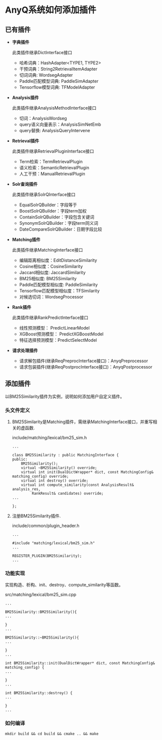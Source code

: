 # AnyQ系统如何添加插件

## 已有插件

- **字典插件**

	此类插件继承DictInterface接口    
	* 哈希词典：HashAdapter<TYPE1, TYPE2>    
	* 干预词典：String2RetrievalItemAdapter    
	* 切词词典: WordsegAdapter    
	* Paddle匹配模型词典: PaddleSimAdapter    
	* Tensorflow模型词典: TFModelAdapter    

- **Analysis插件**

	此类插件继承AnalysisMethodInterface接口    
	* 切词：AnalysisWordseg    
	* query语义向量表示：AnalysisSimNetEmb    
	* query替换: AnalysisQueryIntervene    

- **Retrieval插件**

	此类插件继承RetrievalPluginInterface接口    
	* Term检索：TermRetrievalPlugin    
	* 语义检索：SemanticRetrievalPlugin    
	* 人工干预：ManualRetrievalPlugin    

- **Solr查询插件**

	此类插件继承SolrQInterface接口    
	* EqualSolrQBuilder：字段等于    
	* BoostSolrQBuilder：字段term加权    
	* ContainSolrQBuilder：字段包含关键词    
	* SynonymSolrQBuilder：字段term同义词    
	* DateCompareSolrQBuilder：日期字段比较    

- **Matching插件**

	此类插件继承MatchingInterface接口    
	* 编辑距离相似度：EditDistanceSimilarity    
	* Cosine相似度：CosineSimilarity    
	* Jaccard相似度: JaccardSimilarity    
	* BM25相似度: BM25Similarity    
	* Paddle匹配模型相似度: PaddleSimilarity    
	* Tensorflow匹配模型相似度：TFSimilarity    
	* 对候选切词：WordsegProcessor    

- **Rank插件**

	此类插件继承RankPredictInterface接口    
	* 线性预测模型： PredictLinearModel    
	* XGBoost预测模型： PredictXGBoostModel    
	* 特征选择预测模型：PredictSelectModel    

- **请求处理插件**

	* 请求解包插件(继承ReqPreprocInterface接口)：AnyqPreprocessor    
	* 请求包装插件(继承ReqPostprocInterface接口)：AnyqPostprocessor    


## 添加插件

以BM25Similarity插件为实例，说明如何添加用户自定义插件。

### 头文件定义

1. BM25Similarity是Matching插件，需继承MatchingInterface接口，并重写相关的虚函数.

	include/matching/lexical/bm25_sim.h
	```
	...

	class BM25Similarity : public MatchingInterface {
	public:
		BM25Similarity();
		virtual ~BM25Similarity() override;
		virtual int init(DualDictWrapper* dict, const MatchingConfig& matching_config) override;
		virtual int destroy() override;
		virtual int compute_similarity(const AnalysisResult& analysis_res,
			 RankResult& candidates) override;
	...

	};
	```

2. 注册BM25Similarity插件.

	include/common/plugin_header.h
	```
	...

	#include "matching/lexical/bm25_sim.h"
	...

	REGISTER_PLUGIN(BM25Similarity);
	...

	```

### 功能实现

实现构造、析构、init、destroy、compute_similarity等函数。

src/matching/lexical/bm25_sim.cpp
```
...

BM25Similarity::BM25Similarity(){
...

}
...

BM25Similarity::~BM25Similarity(){
...

}
...

int BM25Similarity::init(DualDictWrapper* dict, const MatchingConfig& matching_config) {
...

}
...

int BM25Similarity::destroy() {
...

}
...

```

### 如何编译

```
mkdir build && cd build && cmake .. && make
```
